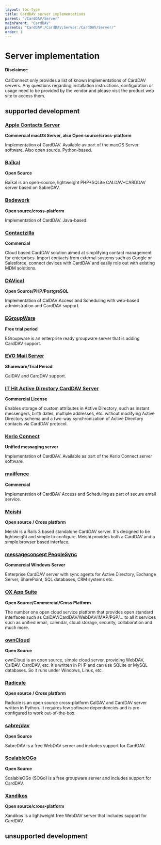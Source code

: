 ```yaml
---
layout: toc-type
title: CardDAV server implementations
parent: "/CardDAV/Server"
mainParent: "CardDAV"
parents: "CardDAV:/CardDAV;Server:/CardDAV/Server/"
order: 1
---
```


# Server implementation

#### Disclaimer:

CalConnect only provides a list of known implementations of CardDAV servers. Any questions regarding installation instructions, configuration or usage need to be provided by the vendor and please visit the product web site to access them.

##  supported development

###  [Apple Contacts Server](https://www.calendarserver.org/)
**Commercial macOS Server, also Open source/cross-platform**

Implementation of CardDAV. Available as part of the macOS Server software. Also open source. Python-based.

### [Baïkal](http://sabre.io/baikal/)
**Open Source**

Baïkal is an open-source, lightweight PHP+SQLite CALDAV+CARDDAV server based on SabreDAV.

### [Bedework](https://www.apereo.org/projects/bedework)
**Open source/cross-platform**

Implementation of CardDAV. Java-based.

### [Contactzilla](https://contactzilla.com)
**Commercial**

Cloud based CardDAV solution aimed at simplifying contact management for enterprises. Import contacts from external systems such as Google or Salesforce, connect devices with CardDAV and easily role out with existing MDM solutions.

### [DAVical](http://www.davical.org/)
**Open Source/PHP/PostgreSQL**

Implementation of CalDAV Access and Scheduling with web-based administration and CardDAV support.

### [EGroupWare](http://www.egroupware.org/)
**Free trial period**

EGroupware is an enterprise ready groupware server that is adding CardDAV support.

### [EVO Mail Server](http://www.evomailserver.com/)
**Shareware/Trial Period**

CalDAV and CardDAV support.

### [IT Hit Active Directory CardDAV Server](http://www.carddavserver.com/)
**Commercial License**

Enables storage of custom attributes in Active Directory, such as instant messengers, birth dates, multiple addresses, etc. without modifying Active Directory schema and a two-way synchronization of Active Directory contacts via CardDAV protocol.

### [Kerio Connect](http://www.kerio.com/products/kerio-connect/server)
**Unified messaging server**

Implementation of CardDAV. Available as part of the Kerio Connect server software.

### [mailfence](https://mailfence.com)
**Commercial**

Implementation of CardDAV Access and Scheduling as part of secure email service.

### [Meishi](https://github.com/inferiorhumanorgans/meishi)
**Open source / Cross platform**

Meishi is a Rails 3 based standalone CardDAV server.  It's designed to be lightweight and simple to configure.  Meishi provides both a CardDAV and a simple browser based interface.

### [messageconcept PeopleSync](https://www.messageconcept.com/en/products/peoplesync/)
**Commercial Windows Server**

Enterprise CardDAV server with sync agents for Active Directory, Exchange Server, SharePoint, SQL databases, CRM systems etc.

### [OX App Suite](https://www.open-xchange.com/)
**Open Source/Commercial/Cross Platform**

The number one open cloud service platform that provides open standard interfaces such as CalDAV/CardDAV/WebDAV/IMAP/PGP/... to all it services such as unified email, calendar, cloud storage, security, collaboration and much more.

### [ownCloud](https://owncloud.org/)
**Open Source**

ownCloud is an open source, simple cloud server, providing WebDAV, CalDAV, CardDAV, etc. It's written in PHP and can use SQLite or MySQL databases. So it runs under Windows, Linux, etc.

### [Radicale](http://radicale.org/)
**Open source / Cross platform**

Radcale is an open source cross-platform CalDAV and CardDAV server written in Python. It requires few software dependencies and is pre-configured to work out-of-the-box.

### [sabre/dav](http://sabre.io/)
**Open Source**

SabreDAV is a free WebDAV server and includes support for CardDAV.

### [ScalableOGo](https://sogo.nu/)
**Open Source**

ScalableOGo (SOGo) is a free groupware server and includes support for CardDAV.

### [Xandikos](https://www.xandikos.org/)
**Open source/cross-platform**

Xandikos is a lightweight free WebDAV server that includes support for CardDAV.

##  unsupported development
